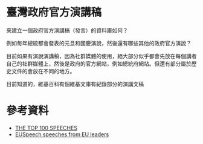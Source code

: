 # 臺灣政府官方演講稿

來建立一個政府官方演講稿（發言）的資料庫如何？

例如每年總統都會發表的元旦和國慶演說，然後還有哪些其他的政府官方演說？

目前如果有演說演講稿，因為社群媒體的使用，絕大部分似乎都會先放在每個講者自己的社群媒體上，然後是政府的官方網站，例如總統府網站。但還有部分屬於歷史文件的會放在不同的地方。

目前知道的，維基百科有個維基文庫有紀錄部分的演講文稿


# 參考資料

- [THE TOP 100 SPEECHES](https://www.americanrhetoric.com/newtop100speeches.htm)
- [EUSpeech speeches from EU leaders](https://dataverse.harvard.edu/dataverse/euspeech)
